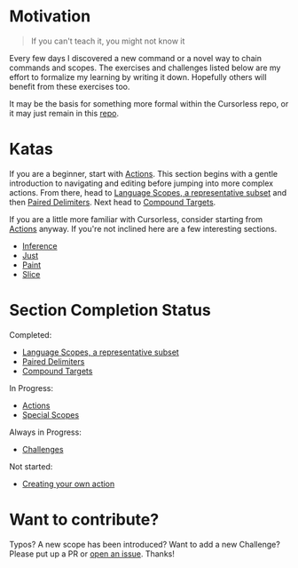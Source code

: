 # Motivation

> If you can't teach it, you might not know it

Every few days I discovered a new command or a novel way to chain commands and scopes. The exercises and challenges listed below are my effort to formalize my learning by writing it down. Hopefully others will benefit from these exercises too.

It may be the basis for something more formal within the Cursorless repo, or it may just remain in this [repo](https://github.com/Will-Sommers/cursorless-katas).

# Katas

If you are a beginner, start with [Actions](./katas/actions/). This section begins with a gentle introduction to navigating and editing before jumping into more complex actions. From there, head to [Language Scopes, a representative subset](./katas/language_scopes/README.md) and then [Paired Delimiters](./katas/paired_delimiters/README.md). Next head to [Compound Targets](./katas/compound_targets/README.md).

If you are a little more familiar with Cursorless, consider starting from [Actions](./katas/actions/) anyway. If you're not inclined here are a few interesting sections.

- [Inference](./katas/modifiers/scope_inference/README.md)
- [Just](./katas/modifiers/just/README.md)
- [Paint](./katas/special_scopes/paint/README.md)
- [Slice](./katas/modifiers/slice/README.md)

# Section Completion Status

Completed:

- [Language Scopes, a representative subset](./katas/language_scopes/README.md)
- [Paired Delimiters](./katas/paired_delimiters/README.md)
- [Compound Targets](./katas/compound_targets/README.md)

In Progress:

- [Actions](./katas/actions/README.md)
- [Special Scopes](./katas/special_scopes/README.md)

Always in Progress:

- [Challenges](./katas/challenges/README.md)

Not started:

- [Creating your own action](./katas/creating_your_own_action/README.md)

# Want to contribute?

Typos? A new scope has been introduced? Want to add a new Challenge? Please put up a PR or [open an issue](https://github.com/Will-Sommers/cursorless-katas/issues/new). Thanks!
